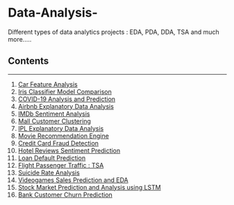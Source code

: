 # Data-Analysis-
Different types of data analytics projects : EDA, PDA, DDA, TSA and much more.....
## Contents

<hr>

<ol>
  <li><a href="https://github.com/MainakRepositor/Data-Analysis/blob/master/Car_Features_Analysis.ipynb"> Car Feature Analysis</a></li>
  <li><a href="https://github.com/MainakRepositor/Data-Analysis/blob/master/Iris_Classifier_Model_Comparison.ipynb"> Iris Classifier Model Comparison</a></li>
  <li><a href="https://github.com/MainakRepositor/Data-Analysis/blob/master/COVID_19_Analysis_and_Prediction.ipynb">COVID-19 Analysis and Prediction</a></li>
  <li><a href="https://github.com/MainakRepositor/Data-Analysis/blob/master/AirBNB_EDA.ipynb">Airbnb Explanatory Data Analysis</a></li>
  <li><a href="https://github.com/MainakRepositor/Data-Analysis/blob/master/IMDb_Sentiment_Analysis.ipynb">IMDb Sentiment Analysis</a></li>
  <li><a href="https://github.com/MainakRepositor/Data-Analysis/blob/master/Mall_Customers_CLustering.ipynb">Mall Customer Clustering</a></li>
  <li><a href="https://github.com/MainakRepositor/Data-Analysis/blob/master/IPL_EDA.ipynb">IPL Explanatory Data Analysis</a></li>
  <li><a href="https://github.com/MainakRepositor/Data-Analysis/blob/master/Movie_Recommendation_Engine.ipynb">Movie Recommendation Engine</a></li>
  <li><a href="https://github.com/MainakRepositor/Data-Analysis/blob/master/Credit_Card_Fraud_Detection.ipynb">Credit Card Fraud Detection</a></li>
  <li><a href="https://github.com/MainakRepositor/Data-Analysis/blob/master/Hotel_Reviews_Sentiment_Prediction.ipynb">Hotel Reviews Sentiment Prediction</a></li>
  <li><a href="https://github.com/MainakRepositor/Data-Analysis/blob/master/Loan_Default_Prediction.ipynb">Loan Default Prediction</a></li>
  <li><a href="https://github.com/MainakRepositor/Data-Analysis/blob/master/Airlines_Passenger_Traffic_TSA.ipynb">Flight Passenger Traffic : TSA</a></li>
  <li><a href="https://github.com/MainakRepositor/Data-Analysis/blob/master/Suicide_Rate_Analysis.ipynb">Suicide Rate Analysis</a></li>
  <li><a href="https://github.com/MainakRepositor/Data-Analysis/blob/master/Video_Games_Sale_Prediction_and_EDA.ipynb">Videogames Sales Prediction and EDA</a></li>
  <li><a href="https://github.com/MainakRepositor/Data-Analysis/blob/master/Stock_Market_Analysis_and_Prediction_.ipynb">Stock Market Prediction and Analysis using LSTM</a></li>
  <li><a href="https://github.com/MainakRepositor/Data-Analysis/blob/master/Bank_Customer_Churn_Prediction.ipynb">Bank Customer Churn Prediction</a></li>

</ol>
